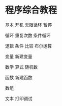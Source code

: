 # 程序综合教程

基本  开机 无限循环 暂停

循环  重复次数 条件循环

逻辑  条件 比较 布尔运算

变量  新建变量

数学  算式 随机数

函数  新建函数

数组  

文本  打印调试
